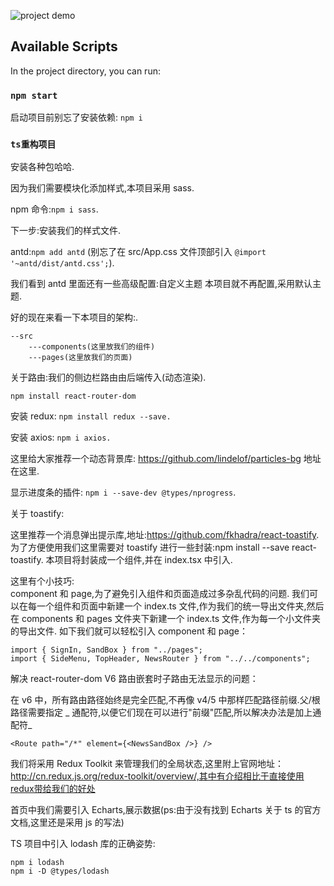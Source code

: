 ![project demo](http://bytes.isekko.cn/Fk2Dna8A48M0fXmCHhh3std_wnGe)

## Available Scripts

In the project directory, you can run:

### `npm start`

启动项目前别忘了安装依赖: `npm i`

### `ts重构项目`

安装各种包哈哈.

因为我们需要模块化添加样式,本项目采用 sass.

npm 命令:`npm i sass`.

下一步:安装我们的样式文件.

antd:`npm add antd` (别忘了在 src/App.css 文件顶部引入 `@import '~antd/dist/antd.css';`).

我们看到 antd 里面还有一些高级配置:自定义主题 本项目就不再配置,采用默认主题.

好的现在来看一下本项目的架构:.

```
--src
    ---components(这里放我们的组件)
    ---pages(这里放我们的页面)
```

关于路由:我们的侧边栏路由由后端传入(动态渲染).

```
npm install react-router-dom
```

安装 redux: `npm install redux --save.`

安装 axios: `npm i axios.`

这里给大家推荐一个动态背景库: https://github.com/lindelof/particles-bg 地址在这里.

显示进度条的插件: `npm i --save-dev @types/nprogress`.

关于 toastify:

这里推荐一个消息弹出提示库,地址:https://github.com/fkhadra/react-toastify.
为了方便使用我们这里需要对 toastify 进行一些封装:npm install --save react-toastify.
本项目将封装成一个组件,并在 index.tsx 中引入.

这里有个小技巧:  
component 和 page,为了避免引入组件和页面造成过多杂乱代码的问题.
我们可以在每一个组件和页面中新建一个 index.ts 文件,作为我们的统一导出文件夹,然后在 components 和 pages 文件夹下新建一个 index.ts 文件,作为每一个小文件夹的导出文件.
如下我们就可以轻松引入 component 和 page：

```
import { SignIn, SandBox } from "../pages";
import { SideMenu, TopHeader, NewsRouter } from "../../components";
```

解决 react-router-dom V6 路由嵌套时子路由无法显示的问题：

在 v6 中，所有路由路径始终是完全匹配,不再像 v4/5 中那样匹配路径前缀.父/根路径需要指定 _ 通配符,以便它们现在可以进行"前缀"匹配,所以解决办法是加上通配符_

`<Route path="/*" element={<NewsSandBox />} />`

我们将采用 Redux Toolkit 来管理我们的全局状态,这里附上官网地址：http://cn.redux.js.org/redux-toolkit/overview/,其中有介绍相比于直接使用redux带给我们的好处

首页中我们需要引入 Echarts,展示数据(ps:由于没有找到 Echarts 关于 ts 的官方文档,这里还是采用 js 的写法)

TS 项目中引入 lodash 库的正确姿势:

```
npm i lodash
npm i -D @types/lodash
```
